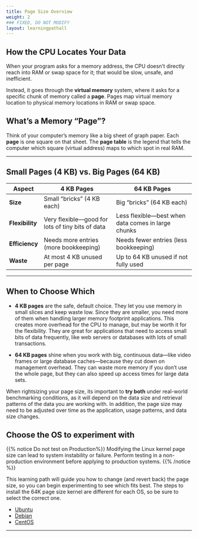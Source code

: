 ```yaml
---
title: Page Size Overview
weight: 2
### FIXED, DO NOT MODIFY
layout: learningpathall
---
```


## How the CPU Locates Your Data

When your program asks for a memory address, the CPU doesn’t directly reach into RAM or swap space for it; that would be slow, unsafe, and inefficient.
 
Instead, it goes through the **virtual memory** system, where it asks for a specific chunk of memory called a **page**. Pages map virtual memory location to physical memory locations in RAM or swap space.

## What’s a Memory “Page”?

Think of your computer’s memory like a big sheet of graph paper. Each **page** is one square on that sheet. The **page table** is the legend that tells the computer which square (virtual address) maps to which spot in real RAM.

---

## Small Pages (4 KB) vs. Big Pages (64 KB)

| Aspect          | 4 KB Pages                             | 64 KB Pages                              |
|-----------------|----------------------------------------|------------------------------------------|
| **Size**        | Small “bricks” (4 KB each)             | Big “bricks” (64 KB each)                |
| **Flexibility** | Very flexible—good for lots of tiny bits of data | Less flexible—best when data comes in large chunks |
| **Efficiency**  | Needs more entries (more bookkeeping)  | Needs fewer entries (less bookkeeping)   |
| **Waste**       | At most 4 KB unused per page           | Up to 64 KB unused if not fully used     |

---

## When to Choose Which

- **4 KB pages** are the safe, default choice. They let you use memory in small slices and keep waste low.  Since they are smaller, you need more of them when handling larger memory footprint applications.  This creates more overhead for the CPU to manage, but may be worth it for the flexibility.  They are great for applications that need to access small bits of data frequently, like web servers or databases with lots of small transactions.

- **64 KB pages** shine when you work with big, continuous data—like video frames or large database caches—because they cut down on management overhead.  They can waste more memory if you don’t use the whole page, but they can also speed up access times for large data sets.

When rightsizing your page size, its important to **try both** under real-world benchmarking conditions, as it will depend on the data size and retrieval patterns of the data you are working with.  In addition, the page size may need to be adjusted over time as the application, usage patterns, and data size changes.  

## Choose the OS to experiment with

{{% notice Do not test on Production%}}
Modifying the Linux kernel page size can lead to system instability or failure. Perform testing in a non-production environment before applying to production systems.
{{% /notice %}}

This learning path will guide you how to change (and revert back) the page size, so you can begin experimenting to see which fits best. The steps to install the 64K page size kernel are different for each OS, so be sure to select the correct one.


- [Ubuntu](../ubuntu)
- [Debian](../debian)
- [CentOS](../centos)

---
